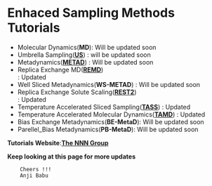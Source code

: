 
#                         Enhaced Sampling Methods Tutorials 


* Molecular Dynamics(**MD**):     Will be updated soon
* Umbrella Sampling([**US**](https://github.com/NNairIITK/Enhanced_Sampling_Methods_Tutorials/tree/master/Umbrella_Sampling))                         :     will be updated soon 
* Metadynamics([**METAD**](https://github.com/NNairIITK/Enhanced_Sampling_Methods_Tutorials/tree/master/Metadynamics))                           :     Will be updated soon
* Replica Exchange MD([**REMD**](https://github.com/NNairIITK/Enhanced_Sampling_Methods_Tutorials/tree/master/Replica_Exchange_MD))                                                         
                                                    :     Updated
* Well Sliced Metadynamics(**WS-METAD**)            :     Will be updated soon
* Replica Exchange Solute Scaling([**REST2**](https://github.com/NNairIITK/Enhanced_Sampling_Methods_Tutorials/tree/master/REST2))           
                                                    :     Updated
* Temperature Accelerated Sliced Sampling([**TASS**](https://github.com/NNairIITK/Enhanced_Sampling_Methods_Tutorials/tree/master/TASS)) :     Updated
* Temperature Accelerated Molecular Dynamics([**TAMD**](https://github.com/NNairIITK/Enhanced_Sampling_Methods_Tutorials/tree/master/TAMD))                                 :     Updated
 * Bias Exchange Metadynamics(**BE-MetaD**): Will be updated soon   
 * Parellel_Bias Metadynamics(**PB-MetaD**): Will be updated soon
  
  
  **Tutorials Website**:[**The NNN Group**](https://sites.google.com/view/the-nnn-group/home)
  
  
  
  
  
**Keep looking at this page for more updates** 
        
        Cheers !!!
        Anji Babu
    
